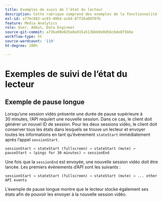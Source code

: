 ```yaml
---
title: Exemples de suivi de l’état du lecteur
description: Cette rubrique comprend des exemples de la fonctionnalité de suivi de l’état du lecteur.
exl-id: a77bc882-ac03-40b4-ac64-87f26a09707b
feature: Media Analytics
role: User, Admin, Data Engineer
source-git-commit: a73ba98e025e0a915a5136bb9e0d5bcbde875b0a
workflow-type: ht
source-wordcount: '119'
ht-degree: 100%

---
```


# Exemples de suivi de l’état du lecteur


## Exemple de pause longue

Lorsqu’une session vidéo présente une durée de pause supérieure à 30 minutes, l’API requiert une nouvelle session. Dans ce cas, le client doit générer un nouvel ID de session. Pour les deux sessions vidéo, le client doit conserver tous les états dans lesquels se trouve un lecteur et envoyer toutes les informations en tant qu’événement `stateStart` immédiatement après l’appel `sessionStart`.

`sessionStart → stateStart (fullscreen) → stateStart (mute) → pauseStart → (pings for 30 minutes) → sessionEnd`

Une fois que la `sessionEnd` est envoyée, une nouvelle session vidéo doit être lancée. Les premiers événements d’API sont les suivants :

`sessionStart → stateStart (fullscreen) → stateStart (mute) → ... other API events`

L’exemple de pause longue montre que le lecteur stocke également ses états afin de pouvoir les envoyer à la nouvelle session vidéo.
